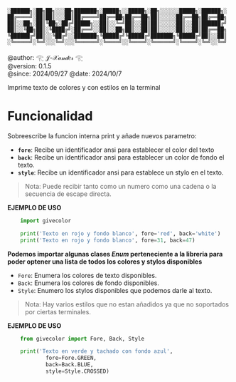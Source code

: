 ```
░██████╗░██╗██╗░░░██╗███████╗░█████╗░░█████╗░██╗░░░░░░█████╗░██████╗░
██╔════╝░██║██║░░░██║██╔════╝██╔══██╗██╔══██╗██║░░░░░██╔══██╗██╔══██╗
██║░░██╗░██║╚██╗░██╔╝█████╗░░██║░░╚═╝██║░░██║██║░░░░░██║░░██║██████╔╝
██║░░╚██╗██║░╚████╔╝░██╔══╝░░██║░░██╗██║░░██║██║░░░░░██║░░██║██╔══██╗
╚██████╔╝██║░░╚██╔╝░░███████╗╚█████╔╝╚█████╔╝███████╗╚█████╔╝██║░░██║
░╚═════╝░╚═╝░░░╚═╝░░░╚══════╝░╚════╝░░╚════╝░╚══════╝░╚════╝░╚═╝░░╚═╝
```

@author: 𓂀 𝒥-𝒳𝒶𝓃𝒹𝑒𝓇 𓂀<br>
@version: 0.1.5<br>
@since: 2024/09/27
@date: 2024/10/7

Imprime texto de colores y con estilos en la terminal

# Funcionalidad
Sobreescribe la funcion interna print y añade nuevos parametro:
- __`fore`__: Recibe un identificador ansi para establecer el color del texto
- __`back`__: Recibe un identificador ansi para establecer un color de fondo el texto.
- __`style`__: Recibe un identificador ansi para establece un stylo en el texto.
> Nota: Puede recibir tanto como un numero como una cadena o la secuencia de escape directa.

__EJEMPLO DE USO__
```py
    import givecolor

    print('Texto en rojo y fondo blanco', fore='red', back='white')
    print('Texto en rojo y fondo blanco', fore=31, back=47)
```
__Podemos importar algunas clases *Enum* perteneciente a la libreria para poder optener una lista de todos los colores y stylos disponibles__
- `Fore`: Enumera los colores de texto disponibles.
- `Back`: Enumera los colores de fondo disponibles.
- `Style`: Enumero los stylos disponibles que podemos darle al texto.
> Nota: Hay varios estilos que no estan añadidos ya que no soportados por ciertas terminales.

__EJEMPLO DE USO__  
```py
    from givecolor import Fore, Back, Style

    print('Texto en verde y tachado con fondo azul',
            fore=Fore.GREEN,
            back=Back.BLUE,
            style=Style.CROSSED)
```

